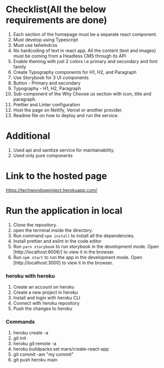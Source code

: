 # Checklist(All the below requirements are done)
1. Each section of the homepage must be a separate react component.
2. Must develop using Typescript 
3. Must use tailwindcss
4. No hardcoding of text in react app. All the content (text and images) must be coming from a Headless CMS through its API 
5. Enable theming with just 2 colors i.e primary and secondary and font family
6. Create Typography components for H1, H2, and Paragraph
7. Use Storybook for 3 UI components 
8. Button - Primary and secondary
9. Typography - H1, H2, Paragraph
10. Sub-component of the Why Choose us section with icon, title and paragraph.
11. Prettier and Linter configuration
12. Host the page on Netlify, Vercel or another provider.
13. Readme file on how to deploy and run the service.
# Additional 
1. Used api and sanitize service for maintainability.
2. Used only pure components
# Link to the hosted page
https://techwondoeproject.herokuapp.com/

# Run the application in local
1. Clone the repository.
2. open the terminal inside the directory.
3. Run command `npm install` to install all the dependencies.
5. Install prettier and eslint in the code editor
4. Run `yarn storybook` to  run storybook in the development mode.
Open [http://localhost:6006/] to view it in the browser.
5. Run `npm start` to  run the app in the development mode.
Open [http://localhost:3000] to view it in the browser.

### heroku with heroku
1. Create an account on heroku 
2. Create a new project in heroku 
3. Install and login with heroku CLI 
4. Connect with heroku repository 
5. Push the changes to heroku

### Commands
1. heroku create -a <project name>
2. git init 
3. heroku git:remote -a <project name>
4. heroku buildpacks:set mars/create-react-app 
5. git commit -am "my commit" 
6. git push heroku main
